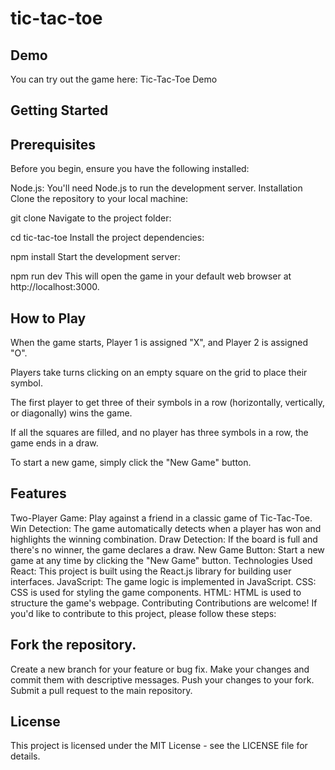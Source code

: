 
# tic-tac-toe


## Demo
You can try out the game here: Tic-Tac-Toe Demo

 ## Getting Started
## Prerequisites
Before you begin, ensure you have the following installed:

Node.js: You'll need Node.js to run the development server.
Installation
Clone the repository to your local machine:


git clone <repository-url>
Navigate to the project folder:


cd tic-tac-toe
Install the project dependencies:


npm install
Start the development server:


npm run dev
This will open the game in your default web browser at http://localhost:3000.

## How to Play
When the game starts, Player 1 is assigned "X", and Player 2 is assigned "O".

Players take turns clicking on an empty square on the grid to place their symbol.

The first player to get three of their symbols in a row (horizontally, vertically, or diagonally) wins the game.

If all the squares are filled, and no player has three symbols in a row, the game ends in a draw.

To start a new game, simply click the "New Game" button.

 ## Features
Two-Player Game: Play against a friend in a classic game of Tic-Tac-Toe.
Win Detection: The game automatically detects when a player has won and highlights the winning combination.
Draw Detection: If the board is full and there's no winner, the game declares a draw.
New Game Button: Start a new game at any time by clicking the "New Game" button.
Technologies Used
React: This project is built using the React.js library for building user interfaces.
JavaScript: The game logic is implemented in JavaScript.
CSS: CSS is used for styling the game components.
HTML: HTML is used to structure the game's webpage.
Contributing
Contributions are welcome! If you'd like to contribute to this project, please follow these steps:

## Fork the repository.
Create a new branch for your feature or bug fix.
Make your changes and commit them with descriptive messages.
Push your changes to your fork.
Submit a pull request to the main repository.
 ## License
This project is licensed under the MIT License - see the LICENSE file for details.
